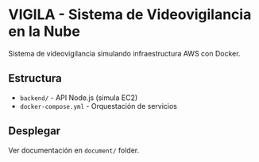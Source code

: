 # VIGILA - Sistema de Videovigilancia en la Nube

Sistema de videovigilancia simulando infraestructura AWS con Docker.

## Estructura

- `backend/` - API Node.js (simula EC2)
- `docker-compose.yml` - Orquestación de servicios

## Desplegar

Ver documentación en `document/` folder.
